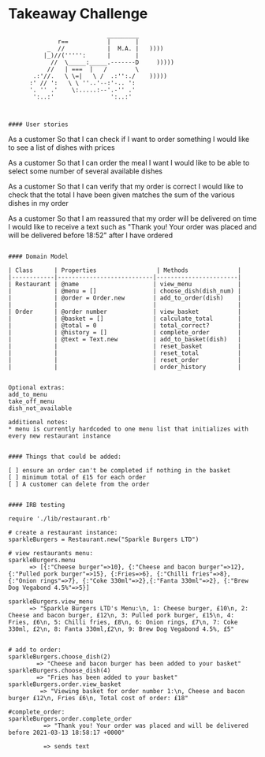 Takeaway Challenge
==================
```
                            _________
              r==           |       |
           _  //            |  M.A. |   ))))
          |_)//(''''':      |       |
            //  \_____:_____.-------D     )))))
           //   | ===  |   /        \
       .:'//.   \ \=|   \ /  .:'':./    )))))
      :' // ':   \ \ ''..'--:'-.. ':
      '. '' .'    \:.....:--'.-'' .'
       ':..:'                ':..:'



#### User stories
```
As a customer
So that I can check if I want to order something
I would like to see a list of dishes with prices

As a customer
So that I can order the meal I want
I would like to be able to select some number of several available dishes

As a customer
So that I can verify that my order is correct
I would like to check that the total I have been given matches the sum of the various dishes in my order

As a customer
So that I am reassured that my order will be delivered on time
I would like to receive a text such as "Thank you! Your order was placed and will be delivered before 18:52" after I have ordered
```

#### Domain Model

| Class      | Properties                 | Methods              |
|------------|---------------------------|-----------------------|
| Restaurant | @name                     | view_menu             |
|            | @menu = []                | choose_dish(dish_num) |
|            | @order = Order.new        | add_to_order(dish)    |
|            |                           |                       |
| Order      | @order number             | view_basket           |
|            | @basket = []              | calculate_total       |
|            | @total = 0                | total_correct?        |
|            | @history = []             | complete_order        |
|            | @text = Text.new          | add_to_basket(dish)   |
|            |                           | reset_basket          |
|            |                           | reset_total           |
|            |                           | reset_order           |
|            |                           | order_history         |


Optional extras:
add_to_menu
take_off_menu
dish_not_available

additional notes:
* menu is currently hardcoded to one menu list that initializes with every new restaurant instance


#### Things that could be added:

[ ] ensure an order can't be completed if nothing in the basket
[ ] minimum total of £15 for each order
[ ] A customer can delete from the order


#### IRB testing

require './lib/restaurant.rb'

# create a restaurant instance:
sparkleBurgers = Restaurant.new("Sparkle Burgers LTD")

# view restaurants menu:
sparkleBurgers.menu
      => [{:"Cheese burger"=>10}, {:"Cheese and bacon burger"=>12}, {:"Pulled pork burger"=>15}, {:Fries=>6}, {:"Chilli fries"=>8}, {:"Onion rings"=>7}, {:"Coke 330ml"=>2},{:"Fanta 330ml"=>2}, {:"Brew Dog Vegabond 4.5%"=>5}]

sparkleBurgers.view_menu
      => "Sparkle Burgers LTD's Menu:\n, 1: Cheese burger, £10\n, 2: Cheese and bacon burger, £12\n, 3: Pulled pork burger, £15\n, 4: Fries, £6\n, 5: Chilli fries, £8\n, 6: Onion rings, £7\n, 7: Coke 330ml, £2\n, 8: Fanta 330ml,£2\n, 9: Brew Dog Vegabond 4.5%, £5"


# add to order:
sparkleBurgers.choose_dish(2)
        => "Cheese and bacon burger has been added to your basket"
sparkleBurgers.choose_dish(4)
        => "Fries has been added to your basket"
sparkleBurgers.order.view_basket
         => "Viewing basket for order number 1:\n, Cheese and bacon burger £12\n, Fries £6\n, Total cost of order: £18"

#complete_order:
sparkleBurgers.order.complete_order
          => "Thank you! Your order was placed and will be delivered before 2021-03-13 18:58:17 +0000"

          => sends text
